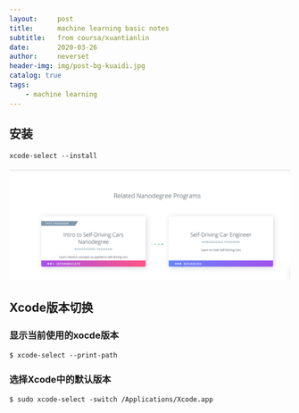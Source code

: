 ```yaml
---
layout:     post
title:      machine learning basic notes
subtitle:   from coursa/xuantianlin
date:       2020-03-26
author:     neverset
header-img: img/post-bg-kuaidi.jpg
catalog: true
tags:
    - machine learning
---
```


## 安装

	xcode-select --install

![](img_post/ML_notes/self-driving-car-engineer.PNG)


## Xcode版本切换

### 显示当前使用的xocde版本

	$ xcode-select --print-path
	
### 选择Xcode中的默认版本

	$ sudo xcode-select -switch /Applications/Xcode.app
